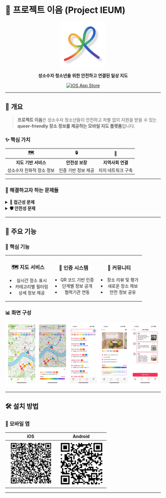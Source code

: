 # 🌈 프로젝트 이음 (Project IEUM)

<div align="center">

<img src="./images/LOGO.png" alt="Project Logo" width="150">

**성소수자 청소년을 위한 안전하고 연결된 일상 지도**

[![iOS App Store](https://img.shields.io/badge/iOS-App%20Store-blue?logo=apple&logoColor=white)](https://apps.apple.com/kr/app/%EC%9D%B4%EC%9D%8C-%EB%82%98%EC%97%90%EA%B2%8C-%EC%95%88%EC%A0%84%ED%95%9C-%EA%B3%B3-%EC%B0%BE%EA%B8%B0/id6744875640?l=en-GB)


</div>

---

## 🎯 개요

> **프로젝트 이음**은 성소수자 청소년들이 안전하고 차별 없이 지원을 받을 수 있는 **queer-friendly 장소 정보를 제공하는 모바일 지도 플랫폼**입니다.

### ✨ 핵심 가치

| 🗺️ | 🔒 | 🤝 |
|:---:|:---:|:---:|
| **지도 기반 서비스** | **안전성 보장** | **지역사회 연결** |
| 성소수자 친화적 장소 정보 | 인증 기반 정보 제공 | 지지 네트워크 구축 |

---

### 🎯 해결하고자 하는 문제들

<details>
<summary><strong>📍 접근성 문제</strong></summary>

- 언제, 어디서든 접근 가능한 성소수자 친화적 상담기관 정보 부족
- 비성소수자들의 이해와 지지 방법 부족
- 서울 외 지역의 지원 서비스 부족

</details>

<details>
<summary><strong>🛡️ 안전성 문제</strong></summary>

- 차별과 혐오로부터 안전한 공간 부족
- 정체성 노출에 대한 우려
- 신뢰할 수 있는 정보원 부족

</details>

---

## 🚀 주요 기능

### 📱 핵심 기능

<table>
<tr>
<td width="33%" align="center">

### 🗺️ **지도 서비스**
- 실시간 장소 표시
- 카테고리별 필터링
- 상세 정보 제공

</td>
<td width="33%" align="center">

### 🔐 **인증 시스템**
- QR 코드 기반 인증
- 단계별 정보 공개
- 협력기관 연동

</td>
<td width="33%" align="center">

### 💬 **커뮤니티**
- 장소 리뷰 및 평가
- 새로운 장소 제보
- 안전 정보 공유

</td>
</tr>
</table>

### 📊 화면 구성

![VIEWS](./images/VIEWS.png)

---

## 🛠️ 설치 방법

### 📱 모바일 앱

<div align="center">

|             iOS             |               Android               |
|:---------------------------:|:-----------------------------------:|
| <img src="./images/IOS.png" alt="iOS QR" width="150"> | <img src="./images/ANDROID.png" alt="Android QR" width="150"> |

</div>

---


</div>